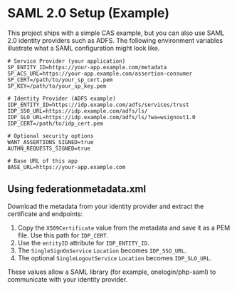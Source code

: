# SAML 2.0 Setup (Example)

This project ships with a simple CAS example, but you can also use SAML 2.0
identity providers such as ADFS. The following environment variables illustrate
what a SAML configuration might look like.

```env
# Service Provider (your application)
SP_ENTITY_ID=https://your-app.example.com/metadata
SP_ACS_URL=https://your-app.example.com/assertion-consumer
SP_CERT=/path/to/your_sp_cert.pem
SP_KEY=/path/to/your_sp_key.pem

# Identity Provider (ADFS example)
IDP_ENTITY_ID=https://idp.example.com/adfs/services/trust
IDP_SSO_URL=https://idp.example.com/adfs/ls/
IDP_SLO_URL=https://idp.example.com/adfs/ls/?wa=wsignout1.0
IDP_CERT=/path/to/idp_cert.pem

# Optional security options
WANT_ASSERTIONS_SIGNED=true
AUTHN_REQUESTS_SIGNED=true

# Base URL of this app
BASE_URL=https://your-app.example.com
```

## Using federationmetadata.xml

Download the metadata from your identity provider and extract the certificate
and endpoints:

1. Copy the `X509Certificate` value from the metadata and save it as a PEM file.
   Use this path for `IDP_CERT`.
2. Use the `entityID` attribute for `IDP_ENTITY_ID`.
3. The `SingleSignOnService` `Location` becomes `IDP_SSO_URL`.
4. The optional `SingleLogoutService` `Location` becomes `IDP_SLO_URL`.

These values allow a SAML library (for example, onelogin/php-saml) to
communicate with your identity provider.
